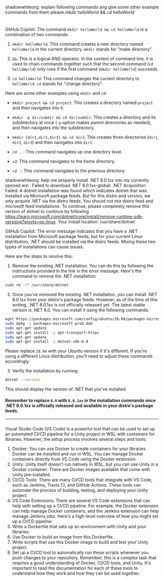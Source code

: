 shadowwhiteorg: explain following commands ang give some other example commands from them please.mkdir helloWorld && cd helloWorld 
#
GitHub Copilot: The command `mkdir helloWorld && cd helloWorld` is a combination of two commands:

1. `mkdir helloWorld`: This command creates a new directory named `helloWorld` in the current directory. `mkdir` stands for "make directory".

2. `&&`: This is a logical AND operator. In the context of command line, it is used to chain commands together such that the second command (`cd helloWorld`) only runs if the first command (`mkdir helloWorld`) succeeds.

3. `cd helloWorld`: This command changes the current directory to `helloWorld`. `cd` stands for "change directory".

Here are some other examples using `mkdir` and `cd`:

- `mkdir project && cd project`: This creates a directory named `project` and then navigates into it.

- `mkdir -p dir/subdir && cd dir/subdir`: This creates a directory and its subdirectory at once (`-p` option makes parent directories as needed), and then navigates into the subdirectory.

- `mkdir {dir1,dir2,dir3} && cd dir1`: This creates three directories (`dir1`, `dir2`, `dir3`) and then navigates into `dir1`.

- `cd ..`: This command navigates up one directory level.

- `cd`: This command navigates to the home directory.

- `cd -`: This command navigates to the previous directory.

shadowwhiteorg: help me properly install .NET 8.0.1xx into my currently opened wsl .  Failed to download .NET 8.0.1xx-global:
.NET Acquisition Failed: A dotnet installation was found which indicates dotnet that was installed via Microsoft package feeds. But for this distro and version, we only acquire .NET via the distro feeds.
    You should not mix distro feed and microsoft feed installations. To continue, please completely remove this version of dotnet to continue by following https://learn.microsoft.com/dotnet/core/install/remove-runtime-sdk-versions?pivots=os-linux.
    Your install location: /usr/share/dotnet

GitHub Copilot: The error message indicates that you have a .NET installation from Microsoft package feeds, but for your current Linux distribution, .NET should be installed via the distro feeds. Mixing these two types of installations can cause issues.

Here are the steps to resolve this:

1. Remove the existing .NET installation. You can do this by following the instructions provided in the link in the error message. Here's the command to remove the .NET installation:

```bash
sudo rm -rf /usr/share/dotnet
```

2. Once you've removed the existing .NET installation, you can install .NET 8.0.1xx from your distro's package feeds. However, as of the time of this writing, .NET 8.0.1xx is not officially released yet. The latest stable version is .NET 6.0. You can install it using the following commands:

```bash
wget https://packages.microsoft.com/config/ubuntu/20.04/packages-microsoft-prod.deb -O packages-microsoft-prod.deb
sudo dpkg -i packages-microsoft-prod.deb
sudo apt-get update
sudo apt-get install -y apt-transport-https
sudo apt-get update
sudo apt-get install -y dotnet-sdk-6.0
```

Please replace `20.04` with your Ubuntu version if it's different. If you're using a different Linux distribution, you'll need to adjust these commands accordingly.

3. Verify the installation by running:

```bash
dotnet --version
```

This should display the version of .NET that you've installed.

####  Remember to replace `6.0` with `8.0.1xx` in the installation commands once .NET 8.0.1xx is officially released and available in your distro's package feeds.
----------

###
Visual Studio Code (VS Code) is a powerful tool that can be used to set up an automated CI/CD pipeline for a Unity project in WSL with containers for libraries. However, the setup process involves several steps and tools:
1.	Docker: You can use Docker to create containers for your libraries. Docker can be installed and run in WSL. You can manage Docker containers directly from VS Code using the Docker extension.
2.	Unity: Unity itself doesn't run natively in WSL, but you can use Unity in a Docker container. There are Docker images available that come with Unity pre-installed.
3.	CI/CD Tools: There are many CI/CD tools that integrate with VS Code, such as Jenkins, Travis CI, and GitHub Actions. These tools can automate the process of building, testing, and deploying your Unity project.
4.	VS Code Extensions: There are several VS Code extensions that can help with setting up a CI/CD pipeline. For example, the Docker extension can help manage Docker containers, and the Jenkins extension can help manage Jenkins jobs.
Here's a high-level overview of how you might set up a CI/CD pipeline:
1.	Write a Dockerfile that sets up an environment with Unity and your libraries.
2.	Use Docker to build an image from this Dockerfile.
3.	Write scripts that use this Docker image to build and test your Unity project.
4.	Set up a CI/CD tool to automatically run these scripts whenever you push changes to your repository.
Remember, this is a complex task that requires a good understanding of Docker, CI/CD tools, and Unity. It's important to read the documentation for each of these tools to understand how they work and how they can be used together.

